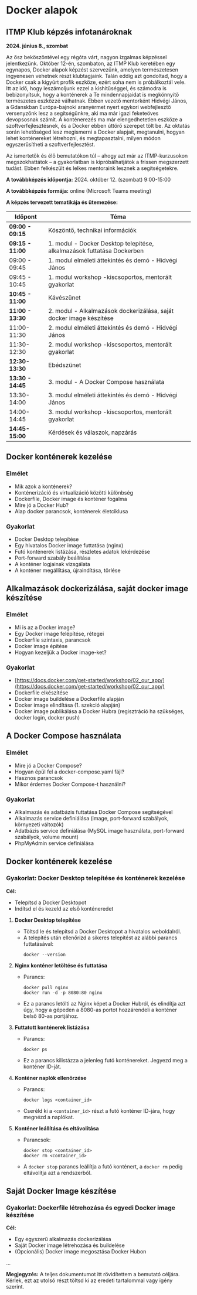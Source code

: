 # Docker alapok
## ITMP Klub képzés infotanároknak

**2024. június 8., szombat**

Az ősz beköszöntével egy régóta várt, nagyon izgalmas képzéssel jelentkezünk. Október 12-én, szombaton, az ITMP Klub keretében egy egynapos, Docker alapok képzést szervezünk, amelyen természetesen ingyenesen vehetnek részt klubtagjaink.
Talán eddig azt gondoltad, hogy a Docker csak a kigyúrt profik eszköze, ezért soha nem is próbálkoztál vele. Itt az idő, hogy leszámoljunk ezzel a kishitűséggel, és számodra is bebizonyítsuk, hogy a konténerek a Te mindennapjaidat is megkönnyítő természetes eszközzé válhatnak. Ebben vezető mentorként Hidvégi János, a Gdanskban Európa-bajnoki aranyérmet nyert egykori webfejlesztő versenyzőnk lesz a segítségünkre, aki ma már igazi feketeöves devopsosnak számít.
A konténerezés ma már elengedhetetlen eszköze a szoftverfejlesztésnek, és a Docker ebben úttörő szerepet tölt be. Az oktatás során lehetőséged lesz megismerni a Docker alapjait, megtanulni, hogyan lehet konténereket létrehozni, és megtapasztalni, milyen módon egyszerűsítheti a szoftverfejlesztést.

Az ismertetők és élő bemutatókon túl – ahogy azt már az ITMP-kurzusokon megszokhattátok – a gyakorlatban is kipróbálhatjátok a frissen megszerzett tudást. Ebben felkészült és lelkes mentoraink lesznek a segítségetekre.

**A továbbképzés időpontja:** 2024. október 12. (szombat) 9:00-15:00

**A továbbképzés formája:** online (Microsoft Teams meeting)

**A képzés tervezett tematikája és ütemezése:**

| Időpont       | Téma                                                                      |
|---------------|---------------------------------------------------------------------------|
| **09:00 - 09:15**   | Köszöntő, technikai információk                                          |
| **09:15 - 11:00**   | 1. modul - Docker Desktop telepítése, alkalmazások futtatása Dockerben |
| 09:00 - 09:45   | 1. modul elméleti áttekintés és demó - Hidvégi János |
| 09:45 - 10:45   | 1. modul workshop -kiscsoportos, mentorált gyakorlat |
| **10:45 - 11:00**   | Kávészünet                                                                |
| **11:00 - 13:30**   | 2. modul - Alkalmazások dockerizálása, saját docker image készítése |
| 11:00-11:30   | 2. modul elméleti áttekintés és demó - Hidvégi János |
| 11:30-12:30   | 2. modul workshop -kiscsoportos, mentorált gyakorlat |
| **12:30-13:30**   | Ebédszünet                                                                |
| **13:30 - 14:45**   | 3. modul - A Docker Compose használata |
| 13:30-14:00   | 3. modul elméleti áttekintés és demó - Hidvégi János |
| 14:00-14:45   | 3. modul workshop -kiscsoportos, mentorált gyakorlat |
| **14:45-15:00**   | Kérdések és válaszok, napzárás                                            |


## Docker konténerek kezelése

### Elmélet
- Mik azok a konténerek?
- Konténerizáció és virtualizáció közötti különbség
- Dockerfile, Docker image és konténer fogalma
- Mire jó a Docker Hub?
- Alap docker parancsok, konténerek életciklusa

### Gyakorlat
- Docker Desktop telepítése
- Egy hivatalos Docker image futtatása (nginx)
- Futó konténerek listázása, részletes adatok lekérdezése
- Port-forward szabály beállítása
- A konténer logjainak vizsgálata
- A konténer megállítása, újraindítása, törlése

## Alkalmazások dockerizálása, saját docker image készítése

### Elmélet
- Mi is az a Docker image?
- Egy Docker image felépítése, rétegei
- Dockerfile szintaxis, parancsok
- Docker image építése
- Hogyan kezeljük a Docker image-ket?

### Gyakorlat
- [https://docs.docker.com/get-started/workshop/02_our_app/](https://docs.docker.com/get-started/workshop/02_our_app/)
- Dockerfile elkészítése
- Docker image buildelése a Dockerfile alapján
- Docker image elindítása (1. szekció alapján)
- Docker image publikálása a Docker Hubra (regisztráció ha szükséges, docker login, docker push)

## A Docker Compose használata

### Elmélet
- Mire jó a Docker Compose?
- Hogyan épül fel a docker-compose.yaml fájl?
- Hasznos parancsok
- Mikor érdemes Docker Compose-t használni?

### Gyakorlat
- Alkalmazás és adatbázis futtatása Docker Compose segítségével
- Alkalmazás service definiálása (image, port-forward szabályok, környezeti változók)
- Adatbázis service definiálása (MySQL image használata, port-forward szabályok, volume mount)
- PhpMyAdmin service definiálása

## Docker konténerek kezelése

### Gyakorlat: Docker Desktop telepítése és konténerek kezelése

**Cél:**
- Telepítsd a Docker Desktopot
- Indítsd el és kezeld az első konténeredet

1. **Docker Desktop telepítése**
    - Töltsd le és telepítsd a Docker Desktopot a hivatalos weboldalról.
    - A telepítés után ellenőrizd a sikeres telepítést az alábbi parancs futtatásával:
      ```
      docker --version
      ```

2. **Nginx konténer letöltése és futtatása**
    - Parancs:
      ```
      docker pull nginx
      docker run -d -p 8080:80 nginx
      ```
    - Ez a parancs letölti az Nginx képet a Docker Hubról, és elindítja azt úgy, hogy a gépeden a 8080-as portot hozzárendeli a konténer belső 80-as portjához.

3. **Futtatott konténerek listázása**
    - Parancs:
      ```
      docker ps
      ```
    - Ez a parancs kilistázza a jelenleg futó konténereket. Jegyezd meg a konténer ID-ját.

4. **Konténer naplók ellenőrzése**
    - Parancs:
      ```
      docker logs <container_id>
      ```
    - Cseréld ki a `<container_id>` részt a futó konténer ID-jára, hogy megnézd a naplókat.

5. **Konténer leállítása és eltávolítása**
    - Parancsok:
      ```
      docker stop <container_id>
      docker rm <container_id>
      ```
    - A `docker stop` parancs leállítja a futó konténert, a `docker rm` pedig eltávolítja azt a rendszerből.

## Saját Docker Image készítése

### Gyakorlat: Dockerfile létrehozása és egyedi Docker image készítése

**Cél:**
- Egy egyszerű alkalmazás dockerizálása
- Saját Docker image létrehozása és buildelése
- (Opcionális) Docker image megosztása Docker Hubon

...

**Megjegyzés:** A teljes dokumentumot itt rövidítettem a bemutató céljára. Kérlek, ezt az utolsó részt töltsd ki az eredeti tartalommal vagy igény szerint.

